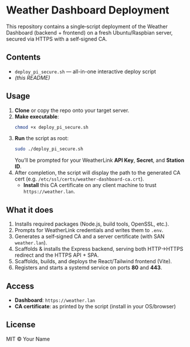 # Weather Dashboard Deployment

This repository contains a single‐script deployment of the Weather Dashboard (backend + frontend) on a fresh Ubuntu/Raspbian server, secured via HTTPS with a self‐signed CA.

## Contents

- `deploy_pi_secure.sh` — all-in-one interactive deploy script  
- _(this README)_

## Usage

1. **Clone** or copy the repo onto your target server.  
2. **Make executable**:  
   ```bash
   chmod +x deploy_pi_secure.sh
   ```  
3. **Run** the script as root:  
   ```bash
   sudo ./deploy_pi_secure.sh
   ```  
   You’ll be prompted for your WeatherLink **API Key**, **Secret**, and **Station ID**.  
4. After completion, the script will display the path to the generated CA cert (e.g. `/etc/ssl/certs/weather-dashboard-ca.crt`).  
   - **Install** this CA certificate on any client machine to trust `https://weather.lan`.

## What it does

1. Installs required packages (Node.js, build tools, OpenSSL, etc.).  
2. Prompts for WeatherLink credentials and writes them to `.env`.  
3. Generates a self‐signed CA and a server certificate (with SAN `weather.lan`).  
4. Scaffolds & installs the Express backend, serving both HTTP→HTTPS redirect and the HTTPS API + SPA.  
5. Scaffolds, builds, and deploys the React/Tailwind frontend (Vite).  
6. Registers and starts a systemd service on ports **80** and **443**.

## Access

- **Dashboard**: `https://weather.lan`  
- **CA certificate**: as printed by the script (install in your OS/browser)

## License

MIT © Your Name
